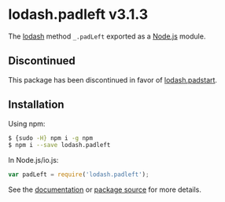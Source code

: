 # lodash.padleft v3.1.3

The [lodash](https://lodash.com/) method `_.padLeft` exported as a [Node.js](https://nodejs.org/) module.

## Discontinued

This package has been discontinued in favor of [lodash.padstart](https://www.npmjs.com/package/lodash.padstart).

## Installation

Using npm:

```bash
$ {sudo -H} npm i -g npm
$ npm i --save lodash.padleft
```

In Node.js/io.js:

```js
var padLeft = require('lodash.padleft');
```

See the [documentation](https://lodash.com/docs#padLeft) or [package source](https://github.com/lodash/lodash/blob/3.1.3-npm-packages/lodash.padleft) for more details.
